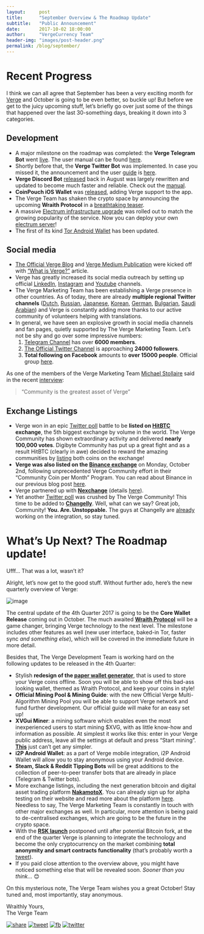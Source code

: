 ```yaml
---
layout:     post
title:      "September Overview & The Roadmap Update"
subtitle:   "Public Announcement"
date:       2017-10-02 18:00:00
author:     "VergeCurrency Team"
header-img: "images/post-header.png"
permalink: /blog/september/
---
```


Recent Progress
============

I think we can all agree that September has been a very exciting month for [Verge](https://vergecurrency.com/) and October is going to be even better, so buckle up! But before we get to the juicy upcoming stuff, let’s briefly go over just some of the things that happened over the last 30-something days, breaking it down into 3 categories.

Development
-----------------

- A major milestone on the roadmap was completed: the **Verge Telegram Bot** went [live](https://twitter.com/vergecurrency/status/905513214246625296). The user manual can be found [here](https://github.com/vergecurrency/vergecurrency.com/blob/master/images/TelegramManual.png).
- Shortly before that, the **Verge Twitter Bot** was implemented. In case you missed it, the announcement and the user [guide](https://github.com/vergecurrency/vergecurrency.com/blob/master/images/TwitterManual.png) is [here](https://twitter.com/CryptoRekt/status/903033511442972674).
- **Verge Discord Bot** [released](https://twitter.com/CryptoRekt/status/898270233034489856) back in August was largely rewritten and updated to become much faster and reliable. Check out the [manual](https://github.com/vergecurrency/vergecurrency.com/blob/master/images/DiscordManual.png).
- **CoinPouch iOS Wallet** was [released](https://itunes.apple.com/us/app/coinpouch-blockchain-wallet/id1250245222?mt=8), adding Verge support to the app.
- The Verge Team has shaken the crypto space by announcing the upcoming **Wraith Protocol** in a [breathtaking teaser](https://youtu.be/Yj8AskTpra0).
- A massive [Electrum infrastructure upgrade](https://twitter.com/vergecurrency/status/913117735932121088) was rolled out to match the growing popularity of the service. Now you can deploy your own [electrum server](https://github.com/vergecurrency/electrum-server)!
- The first of its kind [Tor Android Wallet](https://play.google.com/store/apps/details?id=com.vergeandroid.wallet&hl=en) has been updated.

Social media
------------------

- [The Official Verge Blog](https://vergecurrency.com/blog/) and [Verge Medium Publication](https://medium.com/verge-currency-xvg) were kicked off with [“What is Verge?”](https://medium.com/verge-currency-xvg/what-is-verge-5172401bb8c6) article.
- Verge has greatly increased its social media outreach by setting up official [LinkedIn](https://www.linkedin.com/company/18250951/), [Instagram](https://www.instagram.com/official_vergecurrency/) and [Youtube](https://www.youtube.com/channel/UCv59uw_WhHB2VxbBs0LPeeQ) channels.
- The Verge Marketing Team has been establishing a Verge presence in other countries. As of today, there are already **multiple regional Twitter channels** ([Dutch](https://twitter.com/Verge_NL), [Russian](https://twitter.com/Verge_Russia), [Japanese](https://twitter.com/vergecurrencyJP), [Korean](https://twitter.com/VergeKorea), [German](https://twitter.com/vergecurrencyDE), [Bulgarian](https://twitter.com/VergeBulgaria), [Saudi Arabian](https://twitter.com/Verge_ksa)) and Verge is constantly adding more thanks to our active community of volunteers helping with translations.
- In general, we have seen an explosive growth in social media channels and fan pages, quietly supported by The Verge Marketing Team. Let’s not be shy and go over some impressive numbers:
  1. [Telegram Channel](https://t.me/VERGExvg) has over **6000 members**.
  2. [The Official Twitter Channel](https://twitter.com/vergecurrency) is approaching **24000 followers**.
  3. **Total following on Facebook** amounts to **over 15000 people**. Official group [here](https://www.facebook.com/VERGEcurrency/).

As one of the members of the Verge Marketing Team [Michael Stollaire](https://twitter.com/MichaelStollair) said in the recent [interview](https://www.youtube.com/watch?v=Jg4ZiCD6WcM):
> “Community is the greatest asset of Verge”

Exchange Listings
--------------------

- Verge won in an epic [Twitter poll](https://twitter.com/hitbtc/status/905043521438187520) battle to be **listed on [HitBTC](https://hitbtc.com/) exchange**, the 5th biggest exchange by volume in the world. The Verge Community has shown extraordinary activity and delivered **nearly 100,000 votes**. Digibyte Community has put up a great fight and as a result HitBTC (clearly in awe) decided to reward the amazing communities by [listing](https://hitbtc.com/XVG-to-BTC) both coins on the exchange!
- **Verge was also listed on the [Binance exchange](https://binance.zendesk.com/hc/en-us/articles/115001805931-Binance-Lists-XVG)** on Monday, October 2nd, following unprecedented Verge Community effort in their “Community Coin per Month” Program. You can read about Binance in our previous blog post [here](https://vergecurrency.com/blog/binance/).
- Verge partnered up with **[Nexchange](http://nexchange.io/)** (details [here](https://vergecurrency.com/blog/nexchange)).
- Yet another [Twitter poll](https://twitter.com/changelly_team/status/912612062156685312) was crushed by The Verge Community! This time to be added to **[Changelly](http://www.changelly.com/)**. Well, what can we say? Great job, Community! **You. Are. Unstoppable.** The guys at Changelly are [already](https://twitter.com/Changelly_team/status/914541766107439104) working on the integration, so stay tuned.

What’s Up Next? The Roadmap update!
=======================


Ufff… That was a lot, wasn’t it?

Alright, let’s now get to the good stuff. Without further ado, here’s the new quarterly overview of Verge:

![image]({{site.baseUrl}}/images/roadmap.png)

The central update of the 4th Quarter 2017 is going to be the **Core Wallet Release** coming out in October. The much awaited **[Wraith Protocol](https://www.youtube.com/watch?v=Yj8AskTpra0)** will be a game changer, bringing Verge technology to the next level. The milestone includes other features as well (new user interface, baked-in Tor, faster sync *and something else*), which will be covered in the immediate future in more detail.

Besides that, The Verge Development Team is working hard on the following updates to be released in the 4th Quarter:

- Stylish **redesign of the [paper wallet generator](http://vergecurrency.com/paper-wallet/)**, that is used to store your Verge coins offline. Soon you will be able to show off this bad-ass looking wallet, themed as Wraith Protocol, and keep your coins in style!
- **Official Mining Pool & Mining Guide**: with the new Official Verge Multi-Algorithm Mining Pool you will be able to support Verge network and fund further development. Our official guide will make for an easy set up!
- **XVGui Miner**: a mining software which enables even the most inexperienced users to start mining $XVG, with as little know-how and information as possible. At simplest it works like this: enter in your Verge public address, leave all the settings at default and press “Start mining”. **[This](https://i.imgur.com/vRy6Ul2.png)** just can’t get any simpler.
- **i2P Android Wallet**: as a part of Verge mobile integration, i2P Android Wallet will allow you to stay anonymous using your Android device.
- **Steam, Slack & Reddit Tipping Bots** will be great additions to the collection of peer-to-peer transfer bots that are already in place (Telegram & Twitter bots).
- More exchange listings, including the next generation bitcoin and digital asset trading platform **[NakamotoX](https://nakamotox.com/)**. You can already sign up for alpha testing on their website and read more about the platform [here](https://medium.com/@NakamotoX/there-are-many-cryptocurrency-exchanges-out-there-but-there-is-none-like-nakamotox-f1ca8cb86000). Needless to say, The Verge Marketing Team is constantly in touch with other major exchanges as well. In particular, more attention is being paid to de-centralised exchanges, which are going to be the future in the crypto space.
- With the **[RSK launch](https://cointelegraph.com/news/rootstock-ceo-confirms-launch-by-december-after-segwit2x-hard-fork)** postponed until after potential Bitcoin fork, at the end of the quarter Verge is planning to integrate the technology and become the only cryptocurrency on the market combining **total anonymity and smart contracts functionality** (that’s probably worth a [tweet](https://twitter.com/home?status=%23Verge%20to%20be%20become%20the%20only%20cryptocurrency%20on%20the%20market%20combining%20total%20anonymity%20and%20smart%20contracts%20functionality%0A%23VergeNews%20%23RSK%20%23XVG)).
- If you paid close attention to the overview above, you might have noticed something else that will be revealed soon. *Sooner than you think…* 😊

On this mysterious note, The Verge Team wishes you a great October!
Stay tuned and, most importantly, stay anonymous.

Wraithly Yours,  
The Verge Team






[![share]({{site.baseUrl}}/images/FB-Share-SMALL.png)](https://www.facebook.com/sharer/sharer.php?u=https%3A//vergecurrency.com/blog/september)
[![tweet]({{site.baseUrl}}/images/TWITTER-Tweet-SMALL.png)](https://twitter.com/home?status=%23Verge%20September%20Overview%20%26%20Roadmap%20update%20aldready%20here%3A%20https%3A//goo.gl/7v5Vos%0A%23XVG%20%23VergeNews%20%23privacy%20%23crypto%20%23cryptocurrency%20%23altcoins)
[![fb]({{site.baseUrl}}/images/FB-Share-SMALL.png)](https://www.facebook.com/VERGEcurrency/)
[![twitter]({{site.baseUrl}}/images/TWITTER-Follow-SMALL.png)](https://twitter.com/vergecurrency)
